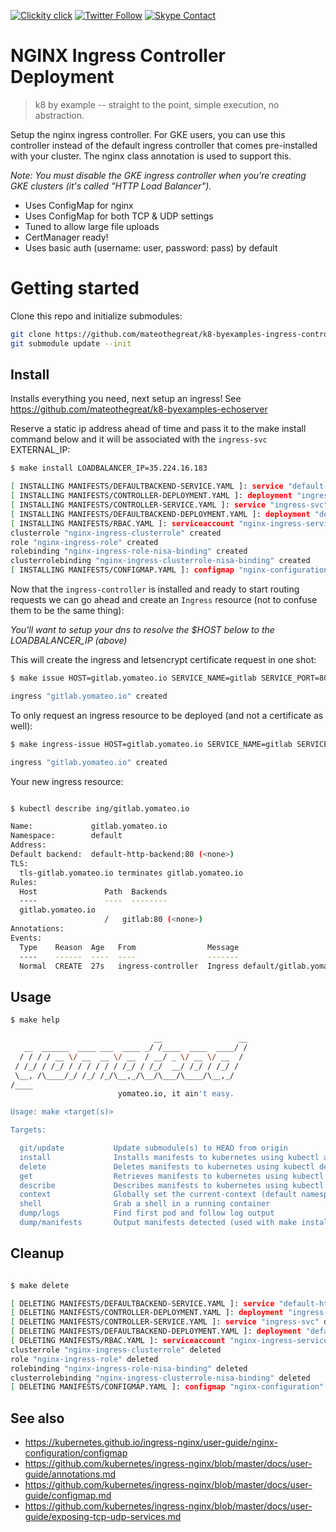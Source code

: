 <!--
#                                 __                 __
#    __  ______  ____ ___  ____ _/ /____  ____  ____/ /
#   / / / / __ \/ __ `__ \/ __ `/ __/ _ \/ __ \/ __  /
#  / /_/ / /_/ / / / / / / /_/ / /_/  __/ /_/ / /_/ /
#  \__, /\____/_/ /_/ /_/\__,_/\__/\___/\____/\__,_/
# /____                     matthewdavis.io, holla!
#
#-->

[![Clickity click](https://img.shields.io/badge/k8s%20by%20example%20yo-limit%20time-ff69b4.svg?style=flat-square)](https://k8.matthewdavis.io)
[![Twitter Follow](https://img.shields.io/twitter/follow/yomateod.svg?label=Follow&style=flat-square)](https://twitter.com/yomateod) [![Skype Contact](https://img.shields.io/badge/skype%20id-appsoa-blue.svg?style=flat-square)](skype:appsoa?chat)

# NGINX Ingress Controller Deployment

> k8 by example -- straight to the point, simple execution, no abstraction.

Setup the nginx ingress controller.
For GKE users, you can use this controller instead of the default ingress controller that
comes pre-installed with your cluster. The nginx class annotation is used to support this.

_Note: You must disable the GKE ingress controller when you're creating GKE clusters (it's called "HTTP Load Balancer")._

* Uses ConfigMap for nginx
* Uses ConfigMap for both TCP & UDP settings
* Tuned to allow large file uploads
* CertManager ready!
* Uses basic auth (username: user, password: pass) by default

# Getting started

Clone this repo and initialize submodules:

```bash
git clone https://github.com/mateothegreat/k8-byexamples-ingress-controller && cd $_
git submodule update --init
```

## Install

Installs everything you need, next setup an ingress!
See https://github.com/mateothegreat/k8-byexamples-echoserver

Reserve a static ip address ahead of time and pass it to the make install command below and it will be associated with the `ingress-svc` EXTERNAL_IP:

```sh
$ make install LOADBALANCER_IP=35.224.16.183

[ INSTALLING MANIFESTS/DEFAULTBACKEND-SERVICE.YAML ]: service "default-http-backend" created
[ INSTALLING MANIFESTS/CONTROLLER-DEPLOYMENT.YAML ]: deployment "ingress-controller" created
[ INSTALLING MANIFESTS/CONTROLLER-SERVICE.YAML ]: service "ingress-svc" created
[ INSTALLING MANIFESTS/DEFAULTBACKEND-DEPLOYMENT.YAML ]: deployment "default-http-backend" created
[ INSTALLING MANIFESTS/RBAC.YAML ]: serviceaccount "nginx-ingress-serviceaccount" created
clusterrole "nginx-ingress-clusterrole" created
role "nginx-ingress-role" created
rolebinding "nginx-ingress-role-nisa-binding" created
clusterrolebinding "nginx-ingress-clusterrole-nisa-binding" created
[ INSTALLING MANIFESTS/CONFIGMAP.YAML ]: configmap "nginx-configuration" created
```

Now that the `ingress-controller` is installed and ready to start routing requests we can go ahead and create an `Ingress` resource (not to confuse them to be the same thing):

_You'll want to setup your dns to resolve the $HOST below to the LOADBALANCER_IP (above)_

This will create the ingress and letsencrypt certificate request in one shot:

```sh
$ make issue HOST=gitlab.yomateo.io SERVICE_NAME=gitlab SERVICE_PORT=80

ingress "gitlab.yomateo.io" created
```

To only request an ingress resource to be deployed (and not a certificate as well):

```bash
$ make ingress-issue HOST=gitlab.yomateo.io SERVICE_NAME=gitlab SERVICE_PORT=80

ingress "gitlab.yomateo.io" created
```

Your new ingress resource:

```bash

$ kubectl describe ing/gitlab.yomateo.io

Name:             gitlab.yomateo.io
Namespace:        default
Address:
Default backend:  default-http-backend:80 (<none>)
TLS:
  tls-gitlab.yomateo.io terminates gitlab.yomateo.io
Rules:
  Host               Path  Backends
  ----               ----  --------
  gitlab.yomateo.io
                     /   gitlab:80 (<none>)
Annotations:
Events:
  Type    Reason  Age   From                Message
  ----    ------  ----  ----                -------
  Normal  CREATE  27s   ingress-controller  Ingress default/gitlab.yomateo.io
```
## Usage

```sh
$ make help

                                __                 __
   __  ______  ____ ___  ____ _/ /____  ____  ____/ /
  / / / / __ \/ __  __ \/ __  / __/ _ \/ __ \/ __  /
 / /_/ / /_/ / / / / / / /_/ / /_/  __/ /_/ / /_/ /
 \__, /\____/_/ /_/ /_/\__,_/\__/\___/\____/\__,_/
/____
                        yomateo.io, it ain't easy.

Usage: make <target(s)>

Targets:

  git/update           Update submodule(s) to HEAD from origin
  install              Installs manifests to kubernetes using kubectl apply (make manifests to see what will be installed)
  delete               Deletes manifests to kubernetes using kubectl delete (make manifests to see what will be installed)
  get                  Retrieves manifests to kubernetes using kubectl get (make manifests to see what will be installed)
  describe             Describes manifests to kubernetes using kubectl describe (make manifests to see what will be installed)
  context              Globally set the current-context (default namespace)
  shell                Grab a shell in a running container
  dump/logs            Find first pod and follow log output
  dump/manifests       Output manifests detected (used with make install, delete, get, describe, etc)
```

## Cleanup

```sh

$ make delete

[ DELETING MANIFESTS/DEFAULTBACKEND-SERVICE.YAML ]: service "default-http-backend" deleted
[ DELETING MANIFESTS/CONTROLLER-DEPLOYMENT.YAML ]: deployment "ingress-controller" deleted
[ DELETING MANIFESTS/CONTROLLER-SERVICE.YAML ]: service "ingress-svc" deleted
[ DELETING MANIFESTS/DEFAULTBACKEND-DEPLOYMENT.YAML ]: deployment "default-http-backend" deleted
[ DELETING MANIFESTS/RBAC.YAML ]: serviceaccount "nginx-ingress-serviceaccount" deleted
clusterrole "nginx-ingress-clusterrole" deleted
role "nginx-ingress-role" deleted
rolebinding "nginx-ingress-role-nisa-binding" deleted
clusterrolebinding "nginx-ingress-clusterrole-nisa-binding" deleted
[ DELETING MANIFESTS/CONFIGMAP.YAML ]: configmap "nginx-configuration" deleted

```

## See also

* https://kubernetes.github.io/ingress-nginx/user-guide/nginx-configuration/configmap
* https://github.com/kubernetes/ingress-nginx/blob/master/docs/user-guide/annotations.md
* https://github.com/kubernetes/ingress-nginx/blob/master/docs/user-guide/configmap.md
* https://github.com/kubernetes/ingress-nginx/blob/master/docs/user-guide/exposing-tcp-udp-services.md
